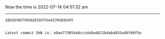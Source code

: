 Now the time is 2022-07-14 04:51:32 am

---

<small>280051957190626130175442740830411</small>

```txt

Latest commit SHA is: a9ae773054a0cccda9ad621b4ab4035ad6fd0f5e
```
